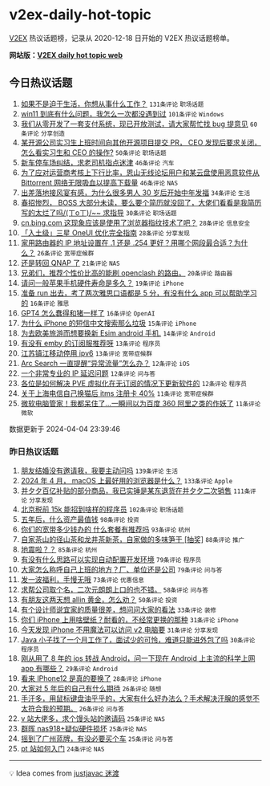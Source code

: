 # v2ex-daily-hot-topic

[V2EX](https://www.v2ex.com/) 热议话题榜，记录从 2020-12-18 日开始的 V2EX 热议话题榜单。

**网站版：[V2EX daily hot topic web](https://boojack.github.io/v2ex-daily-hot-topic-web/)**

## 今日热议话题

<!-- TODAY BEGIN -->

1. [如果不是迫于生活，你想从事什么工作？](https://www.v2ex.com/t/1029673) `131条评论` `职场话题`
1. [win11 到底有什么问题，我怎么一次都没遇到过](https://www.v2ex.com/t/1029637) `101条评论` `Windows`
1. [我们从零开发了一套支付系统，现已开放测试，请大家帮忙找 bug 提意见](https://www.v2ex.com/t/1029702) `60条评论` `分享创造`
1. [某开源公司实习生上班时间向其他开源项目提交 PR， CEO 发现后要求关闭，怎么看实习生和 CEO 的操作?](https://www.v2ex.com/t/1029659) `50条评论` `职场话题`
1. [新车停车场纠结，求老司机指点迷津](https://www.v2ex.com/t/1029667) `46条评论` `汽车`
1. [为了应对运营商考核上下行比率，恩山无线论坛用户和某云盘使用恶意软件从 Bittorrent 网络无限吸血以提高下载量](https://www.v2ex.com/t/1029736) `46条评论` `NAS`
1. [出差落地接风宴有感，为什么很多男人 30 岁后开始中年发福](https://www.v2ex.com/t/1029640) `34条评论` `生活`
1. [春招惨烈， BOSS 大部分未读，要么要个简历就没回了，大佬们看看是我简历写的太烂了吗/(ㄒoㄒ)/~~ 求指导](https://www.v2ex.com/t/1029676) `30条评论` `职场话题`
1. [cn.bing.com 这现象应该是使用了浏览器指纹技术了吧？](https://www.v2ex.com/t/1029639) `28条评论` `信息安全`
1. [「入土级」三星 OneUI 优化完全指南](https://www.v2ex.com/t/1029665) `28条评论` `分享发现`
1. [家用路由器的 IP 地址设置在 .1 还是 .254 更好？用哪个网段最合适？为什么？](https://www.v2ex.com/t/1029744) `26条评论` `宽带症候群`
1. [还是转回 QNAP 了](https://www.v2ex.com/t/1029654) `21条评论` `NAS`
1. [兄弟们，推荐个性价比高的能刷 openclash 的路由。](https://www.v2ex.com/t/1029705) `20条评论` `路由器`
1. [请问一般苹果手机硬件寿命是多久？](https://www.v2ex.com/t/1029756) `19条评论` `iPhone`
1. [准备 run 出去，考了两次雅思口语都是 5 分，有没有什么 app 可以帮助学习的](https://www.v2ex.com/t/1029752) `16条评论` `雅思`
1. [GPT4 怎么蠢得和猪一样了](https://www.v2ex.com/t/1029707) `16条评论` `OpenAI`
1. [为什么 iPhone 的短信中文搜索那么垃圾](https://www.v2ex.com/t/1029657) `15条评论` `iPhone`
1. [为去欧美旅游而想要换新 Esim android 手机.](https://www.v2ex.com/t/1029696) `14条评论` `Android`
1. [有没有 emby 的订阅服推荐呀](https://www.v2ex.com/t/1029652) `13条评论` `程序员`
1. [江苏镇江移动停用 ipv6](https://www.v2ex.com/t/1029647) `13条评论` `宽带症候群`
1. [Arc Search 一直提醒“异常流量”怎么办？](https://www.v2ex.com/t/1029718) `12条评论` `iOS`
1. [一个非常专业的 IP 延迟问题](https://www.v2ex.com/t/1029699) `12条评论` `问与答`
1. [各位是如何解决 PVE 虚拟化在无订阅的情况下更新软件的](https://www.v2ex.com/t/1029653) `12条评论` `程序员`
1. [关于上海电信自己换猫后 itms 注册卡 40%](https://www.v2ex.com/t/1029778) `11条评论` `宽带症候群`
1. [微软电脑管家！我都呆住了...一瞬间以为百度 360 阿里之类的作妖了](https://www.v2ex.com/t/1029749) `11条评论` `微软`

数据更新于 2024-04-04 23:39:46

<!-- TODAY END -->

### 昨日热议话题

<!-- YESTERDAY BEGIN -->

1. [朋友结婚没有邀请我，我要主动问吗](https://www.v2ex.com/t/1029442) `139条评论` `生活`
1. [2024 年 4 月， macOS 上最好用的浏览器是什么？](https://www.v2ex.com/t/1029361) `133条评论` `Apple`
1. [并夕夕百亿补贴的部分商品，我已实锤是某东退货在并夕夕二次销售](https://www.v2ex.com/t/1029380) `111条评论` `分享发现`
1. [北京税前 15k 能招到啥样的程序员](https://www.v2ex.com/t/1029320) `102条评论` `职场话题`
1. [五年后，什么资产最值钱](https://www.v2ex.com/t/1029440) `98条评论` `投资`
1. [你们的宽带多少钱办的 什么套餐有推荐吗](https://www.v2ex.com/t/1029360) `93条评论` `杭州`
1. [自家茶山的径山茶和龙井茶新茶，自家做的多味笋干 [抽奖]](https://www.v2ex.com/t/1029427) `88条评论` `推广`
1. [地震啦？？](https://www.v2ex.com/t/1029319) `85条评论` `杭州`
1. [有没有什么思路可以实现自动配置开发环境](https://www.v2ex.com/t/1029392) `79条评论` `程序员`
1. [大家怎么称呼自己上班的地方？厂、单位还是公司](https://www.v2ex.com/t/1029433) `79条评论` `问与答`
1. [发一波福利，手慢无哦](https://www.v2ex.com/t/1029344) `73条评论` `优惠信息`
1. [求帮公司取个名，二次元朗朗上口的也不错。](https://www.v2ex.com/t/1029528) `58条评论` `问与答`
1. [有朋友这两天想 allin 黄金，怎么劝？](https://www.v2ex.com/t/1029353) `50条评论` `投资`
1. [有个设计师说宜家的质量很差，想问问大家的看法](https://www.v2ex.com/t/1029477) `33条评论` `装修`
1. [你们 iPhone 上用啥壁纸？耐看的，不经常更换的那种](https://www.v2ex.com/t/1029495) `31条评论` `iPhone`
1. [今天发现 iPhone 不用魔法可以访问 v2,电脑要](https://www.v2ex.com/t/1029330) `31条评论` `分享发现`
1. [Java 小子找了一个月工作了，面试少的可怜，难道只能进外包了吗](https://www.v2ex.com/t/1029487) `30条评论` `程序员`
1. [刚从用了 8 年的 ios 转战 Android，问一下现在 Android 上主流的科学上网 app 有哪些？](https://www.v2ex.com/t/1029406) `29条评论` `Android`
1. [看来 IPhone12 是真的要换了](https://www.v2ex.com/t/1029458) `28条评论` `iPhone`
1. [大家对 5 年后的自己有什么期待](https://www.v2ex.com/t/1029515) `26条评论` `随想`
1. [手汗多，用鼠标键盘油乎乎的，大家有什么好办法么？手术解决汗腺的感觉不太符合我的预期。](https://www.v2ex.com/t/1029323) `26条评论` `问与答`
1. [v 站大佬多，求个馒头站的邀请码](https://www.v2ex.com/t/1029497) `25条评论` `NAS`
1. [群晖 nas918+疑似硬件损坏](https://www.v2ex.com/t/1029483) `25条评论` `NAS`
1. [摇到了广州蓝牌，有没必要买个车](https://www.v2ex.com/t/1029336) `25条评论` `问与答`
1. [pt 站如何入门](https://www.v2ex.com/t/1029432) `24条评论` `NAS`

<!-- YESTERDAY END -->

---

💡 Idea comes from [justjavac 迷渡](https://github.com/justjavac/)
